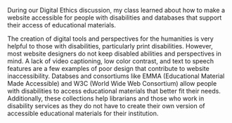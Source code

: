  During our Digital Ethics discussion, my class learned about how to make a website accessible for people with disabilities and databases that support their access of educational materials.


 The creation of digital tools and perspectives for the humanities is very helpful to those with disabilities, particularly print disabilities. However, most website designers do not keep disabled abilities and perspectives in mind. A lack of video captioning, low color contrast, and text to speech features are a few examples of poor design that contribute to website inaccessibility. Databses and consortiums like EMMA (Educational Material Made Accessible) and W3C (World Wide Web Consortium) allow people with disabilities to access educational materials that better fit their needs. Additionally, these collections help librarians and those who work in disability services as they do not have to create their own version of accessible educational materials for their institution. 